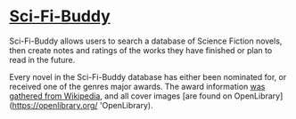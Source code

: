 # [Sci-Fi-Buddy](https://sci-fi-buddy.cyclic.app/about 'Sci-Fi-Buddy')

Sci-Fi-Buddy allows users to search a database of Science Fiction novels, then create notes and ratings of the works they have finished or plan to read in the future.

Every novel in the Sci-Fi-Buddy database has either been nominated for, or received one of the genres major awards. The award information [was gathered from Wikipedia](https://en.wikipedia.org/wiki/Hugo_Award_for_Best_Novel 'Wikipedia - Hugo Award for Best novel'), and all cover images [are found on OpenLibrary](https://openlibrary.org/ 'OpenLibrary).
